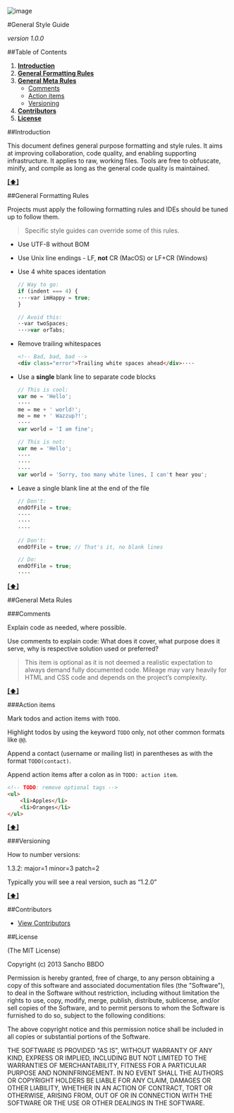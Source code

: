 ![image](https://dl.dropboxusercontent.com/u/2402696/external/logo-sancho.png)

#General Style Guide

*version 1.0.0*

##Table of Contents
1. [**Introduction**](#introduction)
1. [**General Formatting Rules**](#general-formatting-rules)
1. [**General Meta Rules**](#general-meta-rules)
	- [Comments](#comments)
	- [Action items](#action-items)
	- [Versioning](#versioning)
1. [**Contributors**](#contributors)
1. [**License**](#license)

##Introduction

This document defines general purpose formatting and style rules. It aims at improving collaboration, code quality, and enabling supporting infrastructure. It applies to raw, working files. Tools are free to obfuscate, minify, and compile as long as the general code quality is maintained.

**[[⬆]](#table-of-contents)**

##General Formatting Rules

Projects must apply the following formatting rules and IDEs should be tuned up to follow them.

> Specific style guides can override some of this rules.

- Use UTF-8 without BOM
- Use Unix line endings - LF, **not** CR (MacOS) or LF+CR (Windows)
- Use 4 white spaces identation

  ```javascript
  // Way to go:
  if (indent === 4) {
  ····var imHappy = true;
  }
  ```

  ```javascript
  // Avoid this:
  ··var twoSpaces;
  ···>var orTabs;
  ```

- Remove trailing whitespaces

  ```html
  <!-- Bad, bad, bad -->
  <div class="error">Trailing white spaces ahead</div>····
  ```

- Use a **single** blank line to separate code blocks

  ```javascript
  // This is cool:
  var me = 'Hello';
  ····
  me = me + ' world!';
  me = me + ' Wazzup?!';
  ····
  var world = 'I am fine';
  ```

  ```javascript
  // This is not:
  var me = 'Hello';
  ····
  ····
  ····
  var world = 'Sorry, too many white lines, I can't hear you';
  ```

- Leave a single blank line at the end of the file

  ```javascript
  // Don't:
  endOfFile = true;
  ····
  ····
  ····
  ```

  ```javascript
  // Don't:
  endOfFile = true; // That's it, no blank lines
  ```

  ```javascript
  // Do:
  endOfFile = true;
  ····
  ```

**[[⬆]](#table-of-contents)**

##General Meta Rules

###Comments

Explain code as needed, where possible.

Use comments to explain code: What does it cover, what purpose does it serve, why is respective solution used or preferred?

> This item is optional as it is not deemed a realistic expectation to always demand fully documented code. Mileage may vary heavily for HTML and CSS code and depends on the project’s complexity.

**[[⬆]](#table-of-contents)**

###Action items

Mark todos and action items with ```TODO```.

Highlight todos by using the keyword ```TODO``` only, not other common formats like ```@@```.

Append a contact (username or mailing list) in parentheses as with the format ```TODO(contact)```.

Append action items after a colon as in ```TODO: action item```.

```html
<!-- TODO: remove optional tags -->
<ul>
    <li>Apples</li>
    <li>Oranges</li>
</ul>
```

**[[⬆]](#table-of-contents)**

###Versioning

How to number versions:

1.3.2: major=1 minor=3 patch=2

Typically you will see a real version, such as “1.2.0”

**[[⬆]](#table-of-contents)**

##Contributors

  - [View Contributors](../../../graphs/contributors)

##License

(The MIT License)

Copyright (c) 2013 Sancho BBDO

Permission is hereby granted, free of charge, to any person obtaining a copy of this software and associated documentation files (the "Software"), to deal in the Software without restriction, including without limitation the rights to use, copy, modify, merge, publish, distribute, sublicense, and/or sell copies of the Software, and to permit persons to whom the Software is furnished to do so, subject to the following conditions:

The above copyright notice and this permission notice shall be included in all copies or substantial portions of the Software.

THE SOFTWARE IS PROVIDED "AS IS", WITHOUT WARRANTY OF ANY KIND, EXPRESS OR IMPLIED, INCLUDING BUT NOT LIMITED TO THE WARRANTIES OF MERCHANTABILITY, FITNESS FOR A PARTICULAR PURPOSE AND NONINFRINGEMENT. IN NO EVENT SHALL THE AUTHORS OR COPYRIGHT HOLDERS BE LIABLE FOR ANY CLAIM, DAMAGES OR OTHER LIABILITY, WHETHER IN AN ACTION OF CONTRACT, TORT OR OTHERWISE, ARISING FROM, OUT OF OR IN CONNECTION WITH THE SOFTWARE OR THE USE OR OTHER DEALINGS IN THE SOFTWARE.
